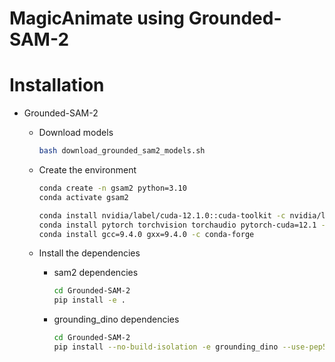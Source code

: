 # MagicAnimate using Grounded-SAM-2

# Installation

* Grounded-SAM-2
    * Download models
        ```bash
        bash download_grounded_sam2_models.sh
        ```
    * Create the environment

        ```bash
        conda create -n gsam2 python=3.10
        conda activate gsam2

        conda install nvidia/label/cuda-12.1.0::cuda-toolkit -c nvidia/label/cuda-12.1.0
        conda install pytorch torchvision torchaudio pytorch-cuda=12.1 -c pytorch -c nvidia
        conda install gcc=9.4.0 gxx=9.4.0 -c conda-forge
        ```
    
    * Install the dependencies
        * sam2 dependencies
            ```bash
            cd Grounded-SAM-2
            pip install -e .
            ```
        
        * grounding_dino dependencies
            ```bash
            cd Grounded-SAM-2
            pip install --no-build-isolation -e grounding_dino --use-pep517
            ```


